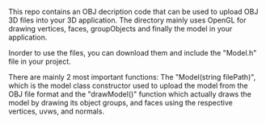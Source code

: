 
This repo contains an OBJ decription code that can be used to upload OBJ 3D files into your 3D application. The directory mainly uses OpenGL for drawing vertices, faces, groupObjects and finally the model in your application.

Inorder to use the files, you can download them and include the "Model.h" file in your project.

There are mainly 2 most important functions: The "Model(string filePath)", which is the model class constructor used to upload the model from the OBJ file format and the "drawModel()" function which actually draws the model by drawing its object groups, and faces using the respective vertices, uvws, and normals.

